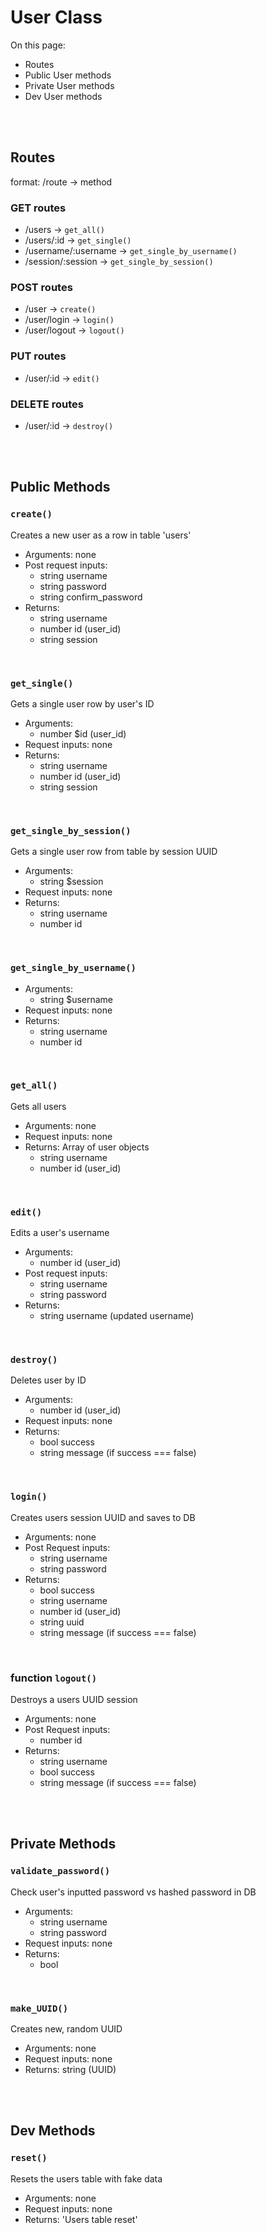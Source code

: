 # User Class

On this page:
- Routes
- Public User methods
- Private User methods
- Dev User methods


<br><br>


## Routes
format: /route -> method

### GET routes
- /users -> `get_all()`
- /users/:id -> `get_single()`
- /username/:username -> `get_single_by_username()`
- /session/:session -> `get_single_by_session()`

### POST routes
- /user -> `create()`
- /user/login -> `login()`
- /user/logout -> `logout()`

### PUT routes
- /user/:id -> `edit()`

### DELETE routes
- /user/:id -> `destroy()`




<br><br>

## Public Methods


### `create()`
Creates a new user as a row in table 'users'
- Arguments: none
- Post request inputs:
    - string username
    - string password
    - string confirm_password
- Returns:
    - string username
    - number id (user_id)
    - string session

<br>

### `get_single()`
Gets a single user row by user's ID
- Arguments:
    - number $id (user_id)
- Request inputs: none
- Returns:
    - string username
    - number id (user_id)
    - string session

<br>

### `get_single_by_session()`
Gets a single user row from table by session UUID
- Arguments:
    - string $session
- Request inputs: none
- Returns:
    - string username
    - number id

<br>

### `get_single_by_username()`
- Arguments:
    - string $username
- Request inputs: none
- Returns: 
    - string username
    - number id

<br>

### `get_all()`
Gets all users
- Arguments: none
- Request inputs: none
- Returns: Array of user objects
    - string username
    - number id (user_id)

<br>

### `edit()`
Edits a user's username
- Arguments: 
    - number id (user_id)
- Post request inputs: 
    - string username
    - string password
- Returns: 
    - string username (updated username)

<br>

### `destroy()`
Deletes user by ID
- Arguments: 
    - number id (user_id)
- Request inputs: none
- Returns: 
    - bool success
    - string message (if success === false)

<br>

### `login()`
Creates users session UUID and saves to DB
- Arguments: none
- Post Request inputs: 
    - string username
    - string password
- Returns: 
    - bool success
    - string username
    - number id (user_id)
    - string uuid
    - string message (if success === false)

<br>

### function `logout()`
Destroys a users UUID session
- Arguments: none
- Post Request inputs:
    - number id
- Returns: 
    - string username
    - bool success
    - string message (if success === false)

<br><br>


## Private Methods

### `validate_password()`
Check user's inputted password vs hashed password in DB
- Arguments:
    - string username
    - string password
- Request inputs: none
- Returns: 
    - bool 

<br>

### `make_UUID()`
Creates new, random UUID
- Arguments: none
- Request inputs: none
- Returns: string (UUID)

<br><br>


## Dev Methods

### `reset()`
Resets the users table with fake data
- Arguments: none
- Request inputs: none
- Returns: 'Users table reset'